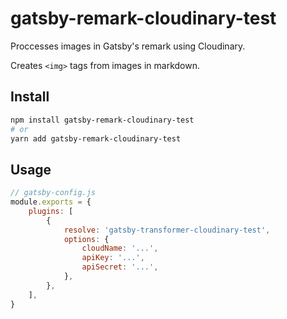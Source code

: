 # gatsby-remark-cloudinary-test

Proccesses images in Gatsby's remark using Cloudinary.

Creates `<img>` tags from images in markdown.

## Install

```bash
npm install gatsby-remark-cloudinary-test
# or
yarn add gatsby-remark-cloudinary-test
```

## Usage

```js
// gatsby-config.js
module.exports = {
    plugins: [
        {
            resolve: 'gatsby-transformer-cloudinary-test',
            options: {
                cloudName: '...',
                apiKey: '...',
                apiSecret: '...',
            },
        },
    ],
}
```
